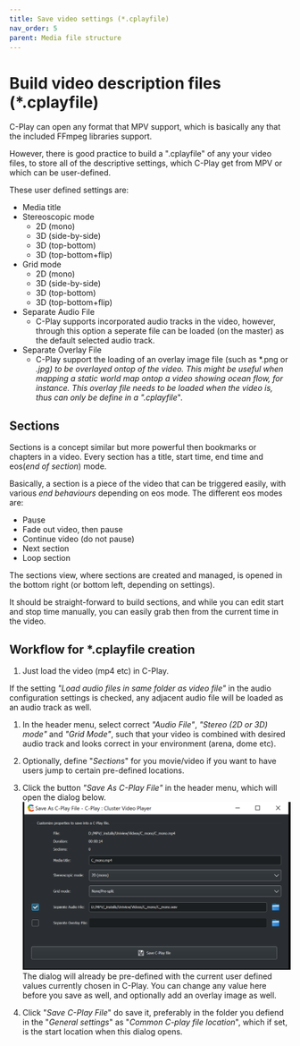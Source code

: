 ```yaml
---
title: Save video settings (*.cplayfile)
nav_order: 5
parent: Media file structure
---
```


# Build video description files (*.cplayfile)

 C-Play can open any format that MPV support, which is basically any that the included FFmpeg libraries support.

 However, there is good practice to build a ".cplayfile" of any your video files, to store all of the descriptive settings, which C-Play get from MPV or which can be user-defined.
 
 These user defined settings are:

 * Media title
 * Stereoscopic mode
     * 2D (mono)
     * 3D (side-by-side)
     * 3D (top-bottom)
     * 3D (top-bottom+flip)
* Grid mode
     * 2D (mono)
     * 3D (side-by-side)
     * 3D (top-bottom)
     * 3D (top-bottom+flip)
* Separate Audio File
     * C-Play supports incorporated audio tracks in the video, however, through this option a seperate file can be loaded (on the master) as the default selected audio track.
* Separate Overlay File
     * C-Play support the loading of an overlay image file (such as *.png or *.jpg) to be overlayed ontop of the video. This might be useful when mapping a static world map ontop a video showing ocean flow, for instance. This overlay file needs to be loaded when the video is, thus can only be define in a *"*.cplayfile*".

## Sections

Sections is a concept similar but more powerful then bookmarks or chapters in a video. Every section has a title, start time, end time and eos(*end of section*) mode.

Basically, a section is a piece of the video that can be triggered easily, with various *end behaviours* depending on eos mode. The different eos modes are:

* Pause
* Fade out video, then pause
* Continue video (do not pause)
* Next section
* Loop section

The sections view, where sections are created and managed, is opened in the bottom right (or bottom left, depending on settings). 

It should be straight-forward to build sections, and while you can edit start and stop time manually, you can easily grab then from the current time in the video.

## Workflow for *.cplayfile creation

1. Just load the video (mp4 etc) in C-Play. 


If the setting *"Load audio files in same folder as video file"* in the audio configuration settings is checked, any adjacent audio file will be loaded as an audio track as well.

1. In the header menu, select correct *"Audio File"*, *"Stereo (2D or 3D) mode"* and *"Grid Mode"*, such that your video is combined with desired audio track and looks correct in your environment (arena, dome etc).

1. Optionally, define "*Sections*" for you movie/video if you want to have users jump to certain pre-defined locations.

1. Click the button *"Save As C-Play File"* in the header menu, which will open the dialog below.
 ![Save As CPlayfile](../../assets/ui/saveAsCplayfile.png)
 The dialog will already be pre-defined with the current user defined values currently chosen in C-Play. You can change any value here before you save as well, and optionally add an overlay image as well.

 1. Click "*Save C-Play File*" do save it, preferably in the folder you defiend in the "*General settings*" as "*Common C-play file location*", which if set, is the start location when this dialog opens.
